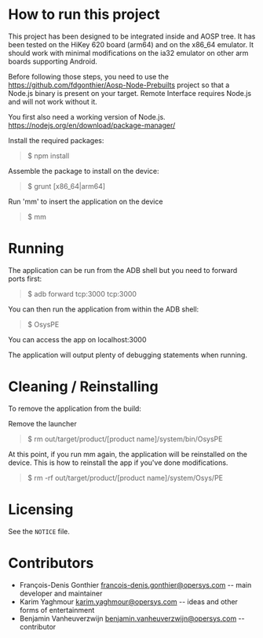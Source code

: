 # How to run this project

This project has been designed to be integrated inside and AOSP tree. It has been tested on the HiKey 620 board (arm64) and on the x86_64 emulator. It should work with minimal modifications on the ia32 emulator on other arm boards supporting Android.

Before following those steps, you need to use the https://github.com/fdgonthier/Aosp-Node-Prebuilts project so that a Node.js binary is present on your target. Remote Interface requires Node.js and will not work without it.

You first also need a working version of Node.js. https://nodejs.org/en/download/package-manager/

Install the required packages:

> $ npm install

Assemble the package to install on the device:

> $ grunt [x86_64|arm64]

Run 'mm' to insert the application on the device

> $ mm

# Running

The application can be run from the ADB shell but you need to forward ports first:

> $ adb forward tcp:3000 tcp:3000

You can then run the application from within the ADB shell:

> $ OsysPE

You can access the app on localhost:3000

The application will output plenty of debugging statements when running.

# Cleaning / Reinstalling

To remove the application from the build:

Remove the launcher

> $ rm out/target/product/[product name]/system/bin/OsysPE

At this point, if you run mm again, the application will be reinstalled on the device. This is how to reinstall the app if you've done modifications.

> $ rm -rf out/target/product/[product name]/system/Osys/PE

# Licensing

See the `NOTICE` file.

# Contributors

* François-Denis Gonthier <francois-denis.gonthier@opersys.com> -- main developer and maintainer
* Karim Yaghmour <karim.yaghmour@opersys.com> -- ideas and other forms of entertainment
* Benjamin Vanheuverzwijn <benjamin.vanheuverzwijn@opersys.com> -- contributor
